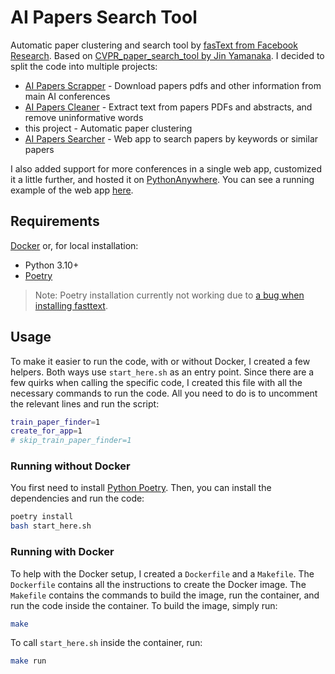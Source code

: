 # AI Papers Search Tool

Automatic paper clustering and search tool by [fasText from Facebook Research](https://fasttext.cc/). Based on [CVPR_paper_search_tool by Jin Yamanaka](https://github.com/jiny2001/CVPR_paper_search_tool). I decided to split the code into multiple projects:

- [AI Papers Scrapper](https://github.com/george-gca/ai_papers_scrapper) - Download papers pdfs and other information from main AI conferences
- [AI Papers Cleaner](https://github.com/george-gca/ai_papers_cleaner) - Extract text from papers PDFs and abstracts, and remove uninformative words
- this project - Automatic paper clustering
- [AI Papers Searcher](https://github.com/george-gca/ai_papers_searcher) - Web app to search papers by keywords or similar papers

I also added support for more conferences in a single web app, customized it a little further, and hosted it on [PythonAnywhere](https://www.pythonanywhere.com/). You can see a running example of the web app [here](https://georgegca.pythonanywhere.com/).

## Requirements

[Docker](https://www.docker.com/) or, for local installation:

- Python 3.10+
- [Poetry](https://python-poetry.org/docs/)

> Note: Poetry installation currently not working due to [a bug when installing fasttext](https://github.com/facebookresearch/fastText/pull/1292).

## Usage

To make it easier to run the code, with or without Docker, I created a few helpers. Both ways use `start_here.sh` as an entry point. Since there are a few quirks when calling the specific code, I created this file with all the necessary commands to run the code. All you need to do is to uncomment the relevant lines and run the script:

```bash
train_paper_finder=1
create_for_app=1
# skip_train_paper_finder=1
```

### Running without Docker

You first need to install [Python Poetry](https://python-poetry.org/docs/). Then, you can install the dependencies and run the code:

```bash
poetry install
bash start_here.sh
```

### Running with Docker

To help with the Docker setup, I created a `Dockerfile` and a `Makefile`. The `Dockerfile` contains all the instructions to create the Docker image. The `Makefile` contains the commands to build the image, run the container, and run the code inside the container. To build the image, simply run:

```bash
make
```

To call `start_here.sh` inside the container, run:

```bash
make run
```
